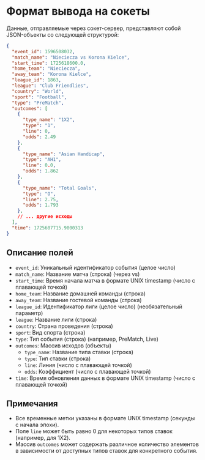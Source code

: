 # Формат вывода на сокеты

Данные, отправляемые через сокет-сервер, представляют собой JSON-объекты со следующей структурой:

```json
{
  "event_id": 1596508032,
  "match_name": "Nieciecza vs Korona Kielce",
  "start_time": 1725618600.0,
  "home_team": "Nieciecza",
  "away_team": "Korona Kielce",
  "league_id": 1863,
  "league": "Club Friendlies",
  "country": "World",
  "sport": "Football",
  "type": "PreMatch",
  "outcomes": [
    {
      "type_name": "1X2",
      "type": "1",
      "line": 0,
      "odds": 2.49
    },
    {
      "type_name": "Asian Handicap",
      "type": "AH1",
      "line": 0.0,
      "odds": 1.862
    },
    {
      "type_name": "Total Goals",
      "type": "O",
      "line": 2.75,
      "odds": 1.793
    },
    // ... другие исходы
  ],
  "time": 1725607715.9000313
}
```

## Описание полей

- `event_id`: Уникальный идентификатор события (целое число)
- `match_name`: Название матча (строка) (через vs)
- `start_time`: Время начала матча в формате UNIX timestamp (число с плавающей точкой)
- `home_team`: Название домашней команды (строка)
- `away_team`: Название гостевой команды (строка)
- `league_id`: Идентификатор лиги (целое число) (необязательный параметр)
- `league`: Название лиги (строка)
- `country`: Страна проведения (строка)
- `sport`: Вид спорта (строка)
- `type`: Тип события (строка) (например, PreMatch, Live)
- `outcomes`: Массив исходов (объекты)
  - `type_name`: Название типа ставки (строка)
  - `type`: Тип ставки (строка)
  - `line`: Линия (число с плавающей точкой)
  - `odds`: Коэффициент (число с плавающей точкой)
- `time`: Время обновления данных в формате UNIX timestamp (число с плавающей точкой)

## Примечания

- Все временные метки указаны в формате UNIX timestamp (секунды с начала эпохи).
- Поле `line` может быть равно 0 для некоторых типов ставок (например, для 1X2).
- Массив `outcomes` может содержать различное количество элементов в зависимости от доступных типов ставок для конкретного события.
